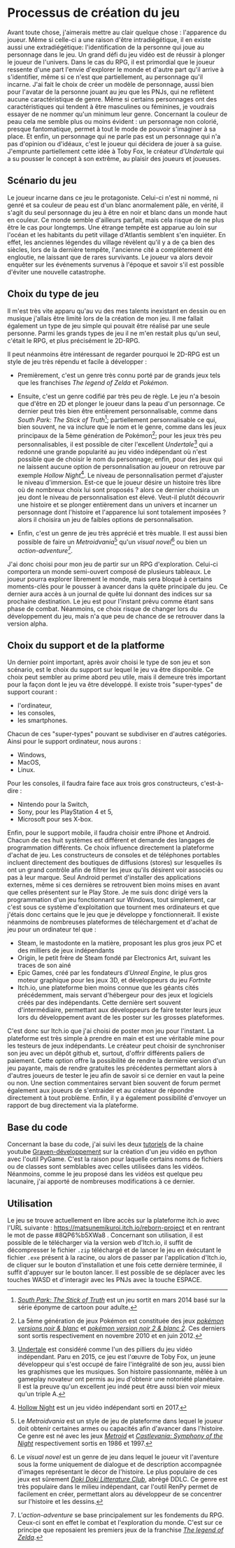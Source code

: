# Processus de création du jeu
Avant toute chose, j'aimerais mettre au clair quelque chose : l'apparence du joueur. Même si celle-ci a une raison d'être intradiégétique, il en existe aussi une extradiégétique: l'identification de la personne qui joue au personnage dans le jeu. Un grand défi du jeu vidéo est de réussir à plonger le joueur de l'univers. Dans le cas du RPG, il est primordial que le joueur ressente d'une part l'envie d'explorer le monde et d'autre part qu'il arrive à s'identifier, même si ce n'est que partiellement, au personnage qu'il incarne. J'ai fait le choix de créer un modèle de personnage, aussi bien pour l'avatar de la personne jouant au jeu que les PNJs, qui ne reflètent aucune caractéristique de genre. Même si certains personnages ont des caractéristiques qui tendent à être masculines ou féminines, je voudrais essayer de ne nommer qu'un minimum leur genre. Concernant la couleur de peau cela me semble plus ou moins évident : un personnage non colorié, presque fantomatique, permet à tout le mode de pouvoir s'imaginer à sa place. Et enfin, un personnage qui ne parle pas est un personnage qui n'a pas d'opinion ou d'idéaux, c'est le joueur qui décidera de jouer à sa guise. J'emprunte partiellement cette idée à Toby Fox, le créateur d’_Undertale_ qui a su pousser le concept à son extrême, au plaisir des joueurs et joueuses.

## Scénario du jeu
Le joueur incarne dans ce jeu le protagoniste. Celui-ci n'est ni nommé, ni genré et sa couleur de peau est d'un blanc anormalement pâle, en vérité, il s'agit du seul personnage du jeu à être en noir et blanc dans un monde haut en couleur. Ce monde semble d'ailleurs parfait, mais cela risque de ne plus être le cas pour longtemps. Une étrange tempête est apparue au loin sur l'océan et les habitants du petit village d'Atlantis semblent s'en inquiéter. En effet, les anciennes légendes du village révèlent qu'il y a de ça bien des siècles, lors de la dernière tempête, l'ancienne cité a complètement été engloutie, ne laissant que de rares survivants. Le joueur va alors devoir enquêter sur les événements survenus à l'époque et savoir s'il est possible d'éviter une nouvelle catastrophe.

## Choix du type de jeu
Il m'est très vite apparu qu'au vu des mes talents inexistant en dessin ou en musique j'allais être limité lors de la création de mon jeu. Il me fallait également un type de jeu simple qui pouvait être réalisé par une seule personne. Parmi les grands types de jeu il ne m'en restait plus qu'un seul, c'était le RPG, et plus précisément le 2D-RPG.

Il peut néanmoins être intéressant de regarder pourquoi le 2D-RPG est un style de jeu très répendu et facile à développer :
- Premièrement, c'est un genre très connu porté par de grands jeux tels que les franchises _The legend of Zelda_ et _Pokémon_.

- Ensuite, c'est un genre codifié par très peu de règle. Le jeu n'a besoin que d'être en 2D et plonger le joueur dans la peau d'un personnage. Ce dernier peut très bien être entièrement personnalisable, comme dans _South Park: The Stick of Truth_[^south_park]; partiellement personnalisable ce qui, bien souvent, ne va inclure que le nom et le genre, comme dans les jeux principaux de la 5ème génération de Pokémon[^pokégen]; pour les jeux très peu personnalisables, il est possible de citer l'excellent _Undertale_[^undetale] qui a redonné une grande popularité au jeu vidéo indépendant où n'est possible que de choisir le nom du personnage; enfin, pour des jeux qui ne laissent aucune option de personnalisation au joueur on retrouve par exemple _Hollow Night_[^hollow_night]. Le niveau de personnalisation permet d'ajuster le niveau d'immersion. Est-ce que le joueur désire un histoire très libre où de nombreux choix lui sont proposés ? alors ce dernier choisira un jeu dont le niveau de personnalisation est élevé. Veut-il plutôt découvrir une histoire et se plonger entièrement dans un univers et incarner un personnage dont l'histoire et l'apparence lui sont totalement imposées ? alors il choisira un jeu de faibles options de personnalisation.

- Enfin, c'est un genre de jeu très apprécié et très muable. Il est aussi bien possible de faire un _Metroidvania_[^metroidvania] qu'un _visual novel_[^visual_novel] ou bien un _action-adventure_[^action_adventure].

J'ai donc choisi pour mon jeu de partir sur un RPG d'exploration. Celui-ci comportera un monde semi-ouvert composé de plusieurs tableaux. Le joueur pourra explorer librement le monde, mais sera bloqué à certains moments-clés pour le pousser à avancer dans la quête principale du jeu. Ce dernier aura accès à un journal de quête lui donnant des indices sur sa prochaine destination. Le jeu est pour l'instant prévu comme étant sans phase de combat. Néanmoins, ce choix risque de changer lors du développement du jeu, mais n'a que peu de chance de se retrouver dans la version alpha.

## Choix du support et de la platforme
Un dernier point important, après avoir choisi le type de son jeu et son scénario, est le choix du support sur lequel le jeu va être disponible. Ce choix peut sembler au prime abord peu utile, mais il demeure très important pour la façon dont le jeu va être développé. Il existe trois "super-types" de support courant :
- l'ordinateur,
- les consoles,
- les smartphones.

Chacun de ces "super-types" pouvant se subdiviser en d'autres catégories. Ainsi pour le support ordinateur, nous aurons :
- Windows,
- MacOS,
- Linux.

Pour les consoles, il faudra faire face aux trois gros constructeurs, c'est-à-dire :
- Nintendo pour la Switch,
- Sony, pour les PlayStation 4 et 5,
- Microsoft pour ses X-box.

Enfin, pour le support mobile, il faudra choisir entre iPhone et Android. Chacun de ces huit systèmes est différent et demande des langages de programmation différents. Ce choix influence directement la plateforme d'achat de jeu. Les constructeurs de consoles et de téléphones portables incluent directement des boutiques de diffusions (stores) sur lesquelles ils ont un grand contrôle afin de filtrer les jeux qu'ils désirent voir associés ou pas à leur marque. Seul Android permet d'installer des applications externes, même si ces dernières se retrouvent bien moins mises en avant que celles présentent sur le Play Store. Je me suis donc dirigé vers la programmation d'un jeu fonctionnant sur Windows, tout simplement, car c'est sous ce système d'exploitation que tournent mes ordinateurs et que j'étais donc certains que le jeu que je développe y fonctionnerait. Il existe néanmoins de nombreuses plateformes de téléchargement et d'achat de jeu pour un ordinateur tel que :
- Steam, le mastodonte en la matière, proposant les plus gros jeux PC et des milliers de jeux indépendants
- Origin, le petit frère de Steam fondé par Electronics Art, suivant les traces de son ainé
- Epic Games, créé par les fondateurs d’_Unreal Engine_, le plus gros moteur graphique pour les jeux 3D, et développeurs du jeu _Fortnite_
- Itch.io, une plateforme bien moins connue que les géants cités précédemment, mais servant d'hébergeur pour des jeux et logiciels créés par des indépendants. Cette dernière sert souvent d'intermédiaire, permettant aux développeurs de faire tester leurs jeux lors du développement avant de les poster sur les grosses plateformes.

C'est donc sur Itch.io que j'ai choisi de poster mon jeu pour l'instant. La plateforme est très simple à prendre en main et est une véritable mine pour les testeurs de jeux indépendants. Le créateur peut choisir de synchroniser son jeu avec un dépôt github et, surtout, d'offrir différents paliers de paiement. Cette option offre la possibilité de rendre la dernière version d'un jeu payante, mais de rendre gratuites les précédentes permettant alors à d'autres joueurs de tester le jeu afin de savoir si ce dernier en vaut la peine ou non. Une section commentaires servant bien souvent de forum permet également aux joueurs de s'entraider et au créateur de répondre directement à tout problème. Enfin, il y a également possibilité d'envoyer un rapport de bug directement via la plateforme.



[^south_park]: [_South Park: The Stick of Truth_](store.steampowered.com/app/213670/South_Park_The_Stick_of_Truth/) est un jeu sortit en mars 2014 basé sur la série éponyme de cartoon pour adulte.

[^pokégen]: La 5ème génération de jeux Pokémon est constituée des jeux [_pokémon versions noir & blanc_](bulbapedia.bulbagarden.net/wiki/Pok%C3%A9mon_Black_and_White_Versions) et [_pokémon version noir 2 & blanc 2_](bulbapedia.bulbagarden.net/wiki/Pok%C3%A9mon_Black_and_White_Versions_2). Ces derniers sont sortis respectivement en novembre 2010 et en juin 2012.

[^undetale]: [Undertale](store.steampowered.com/app/391540/Undertale/) est considéré comme l'un des pilliers du jeu vidéo indépendant. Paru en 2015, ce jeu est l'œuvre de Toby Fox, un jeune développeur qui s'est occupé de faire l'intégralité de son jeu, aussi bien les graphismes que les musiques. Son histoire passionnante, mêlée à un gameplay novateur ont permis au jeu d'obtenir une notoriété planétaire. Il est la preuve qu'un excellent jeu indé peut être aussi bien voir mieux qu'un triple A.

[^hollow_night]: [Hollow Night](store.steampowered.com/app/367520/Hollow_Knight/) est un jeu vidéo indépendant sorti en 2017.

[^metroidvania]: Le _Metroidvania_ est un style de jeu de plateforme dans lequel le joueur doit obtenir certaines armes ou capacités afin d'avancer dans l'histoire. Ce genre est né avec les jeux [_Metroid_](www.nintendo.ch/fr/Jeux/NES/Metroid--275726.html) et [_Castlevania: Symphony of the Night_](www.konami.com/games/castlevania/us/en-us/page/history_2020_son) respectivement sortis en 1986 et 1997.

[^visual_novel]: Le _visual novel_ est un genre de jeu dans lequel le joueur vit l'aventure sous la forme uniquement de dialogue et de description accompagnée d'images représentant le décor de l'histoire. Le plus populaire de ces jeux est sûrement [_Doki Doki Litterature Club_](ddlc.moe/), abrégé DDLC. Ce genre est très populaire dans le milieu indépendant, car l'outil RenPy permet de facilement en créer, permettant alors au développeur de se concentrer sur l'histoire et les dessins.

[^action_adventure]: L’_action-adventure_ se base principalement sur les fondements du RPG. Ceux-ci sont en effet le combat et l'exploration du monde. C'est sur ce principe que reposaient les premiers jeux de la franchise [_The legend of Zelda_](www.nintendo.ch/fr/Jeux/NES/The-Legend-of-Zelda-796345.html).

## Base du code
Concernant la base du code, j'ai suivi les deux [tutoriels](www.youtube.com/playlist?list=PLtPwmrrs3MDra5ODQ5Vift8bKVJJ7qI6U) de la chaine youtube [Graven-développement](www.youtube.com/@Gravenilvectuto) sur la création d'un jeu vidéo en python avec l'outil PyGame. C'est la raison pour laquelle certains noms de fichiers ou de classes sont semblables avec celles utilisées dans les vidéos. Néanmoins, comme le jeu proposé dans les vidéos est quelque peu lacunaire, j'ai apporté de nombreuses modifications à ce dernier.

## Utilisation
Le jeu se trouve actuellement en libre accès sur la plateforme itch.io avec l'URL suivante : https://matsunemikuroi.itch.io/reborn-project et en rentrant le mot de passe #8QP6%b5XWa8 . Concernant son utilisation, il est possible de le télécharger via la version web d'Itch.io, il suffit de décompresser le fichier ```.zip``` téléchargé et de lancer le jeu en éxécutant le fichier ```.exe``` présent à la racine, ou alors de passer par l'application d'Itch.io, de cliquer sur le bouton d'installation et une fois cette dernière terminée, il suffit d'appuyer sur le bouton lancer. Il est possible de se déplacer avec les touches WASD et d'interagir avec les PNJs avec la touche ESPACE.